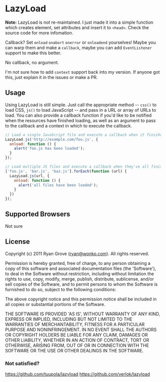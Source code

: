 LazyLoad
========

**Note:** LazyLoad is not re-maintained. I just made it into a simple function which creates element, set attributes and insert it to `<head>`. Check the source code for more infomation.

Callback? Set `onload` `onabort` `onerror` or `onloadend` yourselves! Maybe you can warp them and make a `callback`, maybe you can add `EventListener` support to make this better.

No callback, no argument.

I'm not sure how to add `context` support back into my version. If anyone got this, just explain it in the issues or make a PR.

Usage
-----

Using LazyLoad is still simple. Just call the appropriate method -- `css()` to load
CSS, `js()` to load JavaScript -- and pass in a URL or array of URLs to load.
You can also provide a callback function if you'd like to be notified when the
resources have finished loading, as well as an argument to pass to the callback
and a context in which to execute the callback.

```js
// Load a single JavaScript file and execute a callback when it finishes.
LazyLoad.js('http://example.com/foo.js', {
  onload: function () {
    alert('foo.js has been loaded');
  }
});

// Load multiple JS files and execute a callback when they've all finished.
['foo.js', 'bar.js', 'baz.js'].forEach(function (url) {
  LazyLoad.js(url, {
    onload: function () {
      alert('all files have been loaded');
    }
  })
});
```

Supported Browsers
------------------

Not sure

License
-------

Copyright (c) 2011 Ryan Grove (ryan@wonko.com).
All rights reserved.
 
Permission is hereby granted, free of charge, to any person obtaining a copy of
this software and associated documentation files (the 'Software'), to deal in
the Software without restriction, including without limitation the rights to
use, copy, modify, merge, publish, distribute, sublicense, and/or sell copies of
the Software, and to permit persons to whom the Software is furnished to do so,
subject to the following conditions:

The above copyright notice and this permission notice shall be included in all
copies or substantial portions of the Software.

THE SOFTWARE IS PROVIDED 'AS IS', WITHOUT WARRANTY OF ANY KIND, EXPRESS OR
IMPLIED, INCLUDING BUT NOT LIMITED TO THE WARRANTIES OF MERCHANTABILITY, FITNESS
FOR A PARTICULAR PURPOSE AND NONINFRINGEMENT. IN NO EVENT SHALL THE AUTHORS OR
COPYRIGHT HOLDERS BE LIABLE FOR ANY CLAIM, DAMAGES OR OTHER LIABILITY, WHETHER
IN AN ACTION OF CONTRACT, TORT OR OTHERWISE, ARISING FROM, OUT OF OR IN
CONNECTION WITH THE SOFTWARE OR THE USE OR OTHER DEALINGS IN THE SOFTWARE.

### Not satisfied?

https://github.com/tuupola/lazyload
https://github.com/verlok/lazyload
